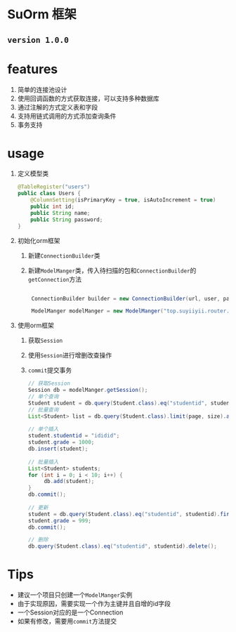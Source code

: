 # SuOrm 框架

## `version 1.0.0`

# features

1. 简单的连接池设计
2. 使用回调函数的方式获取连接，可以支持多种数据库
3. 通过注解的方式定义表和字段
4. 支持用链式调用的方式添加查询条件
5. 事务支持

# usage

1. 定义模型类

    ```java
    @TableRegister("users")
    public class Users {
        @ColumnSetting(isPrimaryKey = true, isAutoIncrement = true)
        public int id;
        public String name;
        public String password;
    }
    ```

2. 初始化orm框架
    1. 新建`ConnectionBuilder`类
    2. 新建`ModelManger`类，传入待扫描的包和`ConnectionBuilder`的`getConnection`方法

        ```java
       
         ConnectionBuilder builder = new ConnectionBuilder(url, user, password);
 
         ModelManger modelManger = new ModelManger("top.suyiiyii.router.models", builder::getConnection);
         ```
3. 使用orm框架
    1. 获取`Session`
    2. 使用`Session`进行增删改查操作
    3. `commit`提交事务

        ```java
        // 获取Session
        Session db = modelManger.getSession();
        // 单个查询
        Student student = db.query(Student.class).eq("studentid", studentid).first();
        // 批量查询
        List<Student> list = db.query(Student.class).limit(page, size).all();
     
        // 单个插入
        student.studentid = "ididid";
        student.grade = 1000;
        db.insert(student);
     
        // 批量插入
        List<Student> students;
        for (int i = 0; i < 10; i++) {
             db.add(student);
        }
        db.commit();
     
        // 更新
        student = db.query(Student.class).eq("studentid", studentid).first();
        student.grade = 999;
        db.commit();
       
        // 删除
        db.query(Student.class).eq("studentid", studentid).delete();
        ```

# Tips

* 建议一个项目只创建一个`ModelManger`实例
* 由于实现原因，需要实现一个作为主键并且自增的id字段
* 一个Session对应的是一个Connection
* 如果有修改，需要用`commit`方法提交